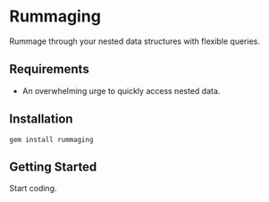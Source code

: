 Rummaging
==============

Rummage through your nested data structures with flexible queries.

Requirements
-----------------

* An overwhelming urge to quickly access nested data.

Installation
-----------------

    gem install rummaging


Getting Started
-----------------

Start coding.
